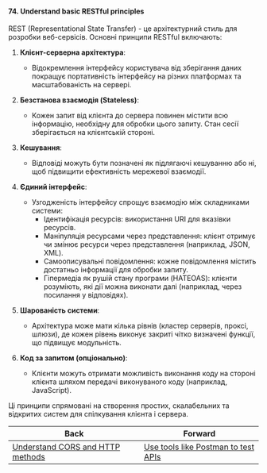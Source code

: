 #### 74. Understand basic RESTful principles

REST (Representational State Transfer) - це архітектурний стиль для розробки веб-сервісів. Основні принципи RESTful включають:

1. **Клієнт-серверна архітектура**:
   - Відокремлення інтерфейсу користувача від зберігання даних покращує портативність інтерфейсу на різних платформах та масштабованість на сервері.

2. **Безстанова взаємодія (Stateless)**:
   - Кожен запит від клієнта до сервера повинен містити всю інформацію, необхідну для обробки цього запиту. Стан сесії зберігається на клієнтській стороні.

3. **Кешування**:
   - Відповіді можуть бути позначені як підлягаючі кешуванню або ні, щоб підвищити ефективність мережевої взаємодії.

4. **Єдиний інтерфейс**:
   - Узгодженість інтерфейсу спрощує взаємодію між складниками системи:
     - Ідентифікація ресурсів: використання URI для вказівки ресурсів.
     - Маніпуляція ресурсами через представлення: клієнт отримує чи змінює ресурси через представлення (наприклад, JSON, XML).
     - Самоописувальні повідомлення: кожне повідомлення містить достатньо інформації для обробки запиту.
     - Гіпермедіа як рушій стану програми (HATEOAS): клієнти розуміють, які дії можна виконати далі (наприклад, через посилання у відповідях).

5. **Шарованість системи**:
   - Архітектура може мати кілька рівнів (кластер серверів, проксі, шлюзи), де кожен рівень виконує закриті чітко визначені функції, що підвищує модульність.

6. **Код за запитом (опціонально)**:
   - Клієнти можуть отримати можливість виконання коду на стороні клієнта шляхом передачі виконуваного коду (наприклад, JavaScript).

Ці принципи спрямовані на створення простих, скалабельних та відкритих систем для спілкування клієнта і сервера.

| Back | Forward |
|---|---|
| [Understand CORS and HTTP methods](/ua/junior/web/understand-cors-and-http-methods.md)  | [Use tools like Postman to test APIs](/ua/junior/web/what-are-some-common-api-testing-tools.md) |